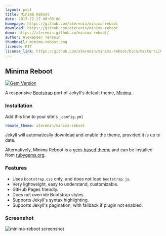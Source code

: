 ```yaml
---
layout: post
title: Minima Reboot
date: 2017-12-27 00:00:00
homepage: https://github.com/aterenin/minima-reboot
download: https://github.com/aterenin/minima-reboot
demo: https://aterenin.github.io/minima-reboot/
author: Alexander Terenin
thumbnail: minima-reboot.png
license: MIT
license_link: https://github.com/aterenin/minima-reboot/blob/master/LICENSE.txt
---
```


## Minima Reboot

[![Gem Version](https://badge.fury.io/rb/minima-reboot.svg)](https://badge.fury.io/rb/minima-reboot)

A responsive [Bootstrap](https//getbootstrap.com) port of Jekyll's default theme, [Minima](https://github.com/jekyll/minima).

### Installation

Add this line to your site's `_config.yml`

```yaml
remote_theme: aterenin/minima-reboot
```

Jekyll will automatically download and enable the theme, provided it is up to date.

Alternatively, Minima Reboot is a [gem-based theme](https://jekyllrb.com/docs/themes/) and can be installed from [rubygems.org](https://rubygems.org/gems/minima-reboot).

### Features

  - Uses `bootstrap.css` only, and does not load `bootstrap.js`.
  - Very lightweight, easy to understand, customizable.
  - GitHub Pages friendly.
  - Does not override Bootstrap styles.
  - Supports Jekyll's syntax highlighting.
  - Supports Jekyll's pagination, with fallback if plugin not enabled.

### Screenshot

![minima-reboot screenshot](https://raw.githubusercontent.com/aterenin/minima-reboot/master/screenshot.png)

